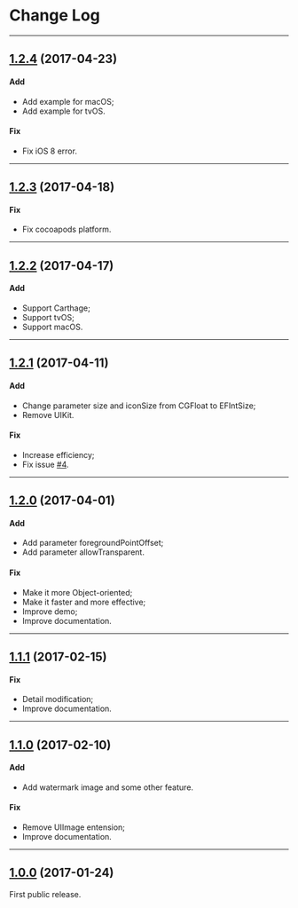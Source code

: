 # Change Log

-----

## [1.2.4](https://github.com/EyreFree/EFQRCode/releases/tag/1.2.4) (2017-04-23)

#### Add

* Add example for macOS;
* Add example for tvOS.

#### Fix

* Fix iOS 8 error.

---

## [1.2.3](https://github.com/EyreFree/EFQRCode/releases/tag/1.2.3) (2017-04-18)

#### Fix

* Fix cocoapods platform.

---

## [1.2.2](https://github.com/EyreFree/EFQRCode/releases/tag/1.2.2) (2017-04-17)

#### Add

* Support Carthage;
* Support tvOS;
* Support macOS.

---

## [1.2.1](https://github.com/EyreFree/EFQRCode/releases/tag/1.2.1) (2017-04-11)

#### Add

* Change parameter size and iconSize from CGFloat to EFIntSize;
* Remove UIKit.

#### Fix

* Increase efficiency;
* Fix issue [#4](https://github.com/EyreFree/EFQRCode/issues/4).

---

## [1.2.0](https://github.com/EyreFree/EFQRCode/releases/tag/1.2.0) (2017-04-01)

#### Add

* Add parameter foregroundPointOffset;
* Add parameter allowTransparent.

#### Fix

* Make it more Object-oriented;
* Make it faster and more effective;
* Improve demo;
* Improve documentation.

---

## [1.1.1](https://github.com/EyreFree/EFQRCode/releases/tag/1.1.1) (2017-02-15)

#### Fix

* Detail modification;
* Improve documentation.

---

## [1.1.0](https://github.com/EyreFree/EFQRCode/releases/tag/1.1.0) (2017-02-10)

#### Add

* Add watermark image and some other feature.

#### Fix

* Remove UIImage entension;
* Improve documentation.

---

## [1.0.0](https://github.com/EyreFree/EFQRCode/releases/tag/1.0.0) (2017-01-24)

First public release.
